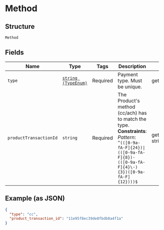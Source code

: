 
# Method

## Structure

`Method`

## Fields

| Name | Type | Tags | Description | Getter | Setter |
|  --- | --- | --- | --- | --- | --- |
| `type` | [`string (TypeEnum)`](../../doc/models/type-enum.md) | Required | Payment type. Must be unique. | getType(): string | setType(string type): void |
| `productTransactionId` | `string` | Required | The Product's method (cc/ach) has to match the type.<br>**Constraints**: *Pattern*: `^(([0-9a-fA-F]{24})\|(([0-9a-fA-F]{8})-(([0-9a-fA-F]{4}\-){3})([0-9a-fA-F]{12})))$` | getProductTransactionId(): string | setProductTransactionId(string productTransactionId): void |

## Example (as JSON)

```json
{
  "type": "cc",
  "product_transaction_id": "11e95f8ec39de8fbdb0a4f1a"
}
```

